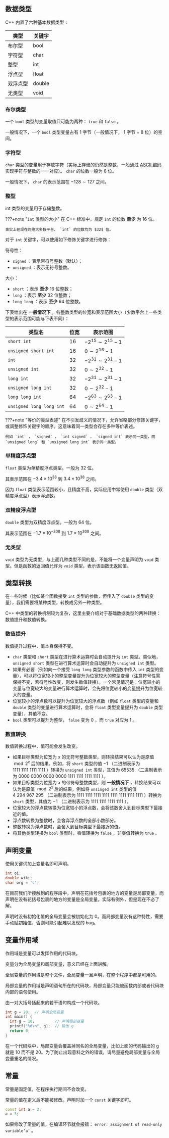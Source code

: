 ## 数据类型<span id="variable-type"></span>

C++ 内置了六种基本数据类型：

| 类型   | 关键字    |
| ---- | ------ |
| 布尔型  | bool   |
| 字符型  | char   |
| 整型   | int    |
| 浮点型  | float  |
| 双浮点型 | double |
| 无类型  | void   |

### 布尔类型<span id="bool"></span>

一个 `bool` 类型的变量取值只可能为两种： `true` 和 `false` 。

一般情况下，一个 `bool` 类型变量占有 $1$ 字节（一般情况下， $1$ 字节 = $8$ 位）的空间。

### 字符型<span id="char"></span>

 `char` 类型的变量用于存放字符（实际上存储的仍然是整数，一般通过 [ASCII 编码](http://www.asciitable.com/) 实现字符与整数的一一对应）。 `char` 的位数一般为 $8$ 位。

一般情况下， `char` 的表示范围在 $-128 \sim 127$ 之间。

### 整型<span id="int"></span>

int 类型的变量用于存储整数。

???+note "`int` 类型的大小"
    在 C++ 标准中，规定 `int` 的位数 **至少** 为 $16$ 位。
    
    事实上在现在的绝大多数平台， `int` 的位数均为 $32$ 位。

对于 `int` 关键字，可以使用如下修饰关键字进行修饰：

符号性：

-  `signed` ：表示带符号整数（默认）；
-  `unsigned` ：表示无符号整数。

大小：

-  `short` ：表示 **至少**  $16$ 位整数；
-  `long` ：表示 **至少**  $32$ 位整数；
-  `long long` ：表示 **至少**  $64$ 位整数。

下表给出在 **一般情况下** ，各整数类型的位宽和表示范围大小（少数平台上一些类型的表示范围可能与下表不同）：

| 类型名                        | 位宽     | 表示范围                     |
| -------------------------- | ------ | ------------------------ |
|  `short int`               |  $16$  |  $-2^{15}\sim 2^{15}-1$  |
|  `unsigned short int`      |  $16$  |  $0 \sim 2^{16}-1$       |
|  `int`                     |  $32$  |  $-2^{31}\sim 2^{31}-1$  |
|  `unsigned int`            |  $32$  |  $0 \sim 2^{32}-1$       |
|  `long int`                |  $32$  |  $-2^{31}\sim 2^{31}-1$  |
|  `unsigned long int`       |  $32$  |  $0 \sim 2^{32}-1$       |
|  `long long int`           |  $64$  |  $-2^{63}\sim 2^{63}-1$  |
|  `unsigned long long int`  |  $64$  |  $0 \sim 2^{64}-1$       |

???+note "等价的类型表述"
    在不引发歧义的情况下，允许省略部分修饰关键字，或调整修饰关键字的顺序。这意味着同一类型会存在多种等价表述。
    
    例如 `int` ， `signed` ， `int signed` ， `signed int` 表示同一类型，而 `unsigned long` 和 `unsigned long int` 表示同一类型。

### 单精度浮点型<span id="float"></span>

 `float` 类型为单精度浮点类型。一般为 $32$ 位。

其表示范围在 $-3.4\times 10^{38}$ 到 $3.4\times 10^{38}$ 之间。

因为 `float` 类型表示范围较小，且精度不高，实际应用中常使用 `double` 类型（双精度浮点型）表示浮点数。

### 双精度浮点型<span id="double"></span>

 `double` 类型为双精度浮点型。一般为 $64$ 位。

其表示范围在 $-1.7\times 10^{-308}$ 到 $1.7\times 10^{308}$ 之间。

### 无类型<span id="void"></span>

 `void` 类型为无类型，与上面几种类型不同的是，不能将一个变量声明为 `void` 类型。但是函数的返回值允许为 `void` 类型，表示该函数无返回值。

## 类型转换<span id="variable-conversion"><span>

在一些时候（比如某个函数接受 `int` 类型的参数，但传入了 `double` 类型的变量），我们需要将某种类型，转换成另外一种类型。

C++ 中类型的转换机制较为复杂，这里主要介绍对于基础数据类型的两种转换：数值提升和数值转换。

### 数值提升

数值提升过程中，值本身保持不变。

-  `char` 类型和 `short` 类型在进行算术运算时会自动提升为 `int` 类型。类似地， `unsigned short` 类型在进行算术运算时会自动提升为 `unsigned int` 类型。
- 如果有必要（例如向一个接受 `long long` 类型参数的函数中传入 `int` 类型的变量），可以将位宽较小的整型变量提升为位宽较大的整型变量（注意符号性需保持不变，若符号性改变，则发生数值转换）。一个常见情况是：位宽较小的变量与位宽较大的变量进行算术运算时，会先将位宽较小的变量提升为位宽较大的变量。
- 位宽较小的浮点数可以提升为位宽较大的浮点数（例如 `float` 类型的变量和 `double` 类型的变量进行算术运算时，会将 `float` 类型变量提升为 `double` 类型变量），其值不变。
-  `bool` 类型可以提升为整型， `false` 变为 $0$ ，而 `true` 对应为 $1$ 。

### 数值转换

数值转换过程中，值可能会发生改变。

- 如果目标类型为位宽为 $x$ 的无符号整数类型，则转换结果可以认为是原值 $\bmod 2^x$ 后的结果。例如，将 `short` 类型的值 $-1$ （二进制表示为 $1111\ 1111\ 1111\ 1111$ ）转换为 `unsigned int` 类型，其值为 $65535$ （二进制表示为 $0000\ 0000\ 0000\ 0000\ 1111\ 1111\ 1111\ 1111$ ）。
- ‬如果目标类型为位宽为 $x$ 的带符号整数类型，则 **一般情况下** ，转换结果可以认为是原值 $\bmod 2^x$ 后的结果，例如将 `unsinged int` 类型的值 $4\ 294\ 967\ 295$ （二进制表示为 $1111\ 1111\ 1111\ 1111\ 1111\ 1111\ 1111\ 1111$ ）转换为 `short` 类型，其值为 $-1$ （二进制表示为 $1111\ 1111\ 1111\ 1111$ ）。
- 位宽较大的浮点数转换为位宽较小的浮点数，会将该数舍入到目标类型下最接近的值。
- 浮点数转换为整数时，会舍弃浮点数的全部小数部分。
- 整数转换为浮点数时，会舍入到目标类型下最接近的值。
- 将其他类型转换为 `bool` 类型时，零值转换为 `false` ，非零值转换为 `true` 。

## 声明变量

使用关键词加上变量名即可声明。

```c++
int oi;
double wiki;
char org = 'c';
```

在目前我们所接触到的程序段中，声明在花括号包裹的地方的变量是局部变量，而声明在没有花括号包裹的地方的变量是全局变量。实际有例外，但是现在不必了解。

声明时没有初始化值的全局变量会被初始化为 0。而局部变量没有这种特性，需要手动赋初始值，否则可能引起难以发现的 bug。

## 变量作用域

作用域是变量可以发挥作用的代码块。

变量分为全局变量和局部变量，意义已经在上面讲解。

全局变量的作用域是整个文件，全局变量一旦声明，在整个程序中都是可用的。

局部变量的作用域是声明语句所在的代码块，局部变量只能被函数内部或者代码块内部的语句使用。

由一对大括号括起来的若干语句构成一个代码块。

```c++
int g = 20;  // 声明全局变量
int main() {
  int g = 10;         // 声明局部变量
  printf("%d\n", g);  // 输出 g
  return 0;
}
```

在一个代码块中，局部变量会覆盖掉同名的全局变量，比如上面的代码输出的 g 就是 10 而不是 20。为了防止出现意料之外的错误，请尽量避免局部变量与全局变量重名的情况。

## 常量

常量是固定值，在程序执行期间不会改变。

常量的值在定义后不能被修改。声明时加一个 `const` 关键字即可。

```c++
const int a = 2;
a = 3;
```

如果修改了常量的值，在编译环节就会报错： `error: assignment of read-only variable‘a’` 。
